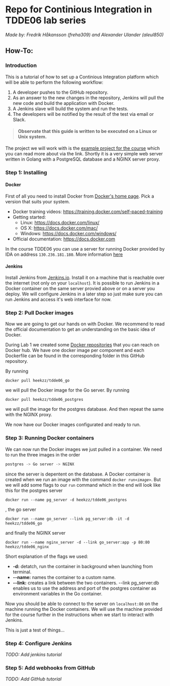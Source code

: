 # Repo for Continious Integration in TDDE06 lab series

*Made by: Fredrik Håkansson (freha309) and Alexander Ulander (aleul850)*


## How-To:
### Introduction
This is a tutorial of how to set up a Continious Integration platform which will be able to perform the following workflow:

1. A developer pushes to the GitHub repository.
2. As an answer to the new changes in the repository, Jenkins will pull the new code and build the application with Docker.
3. A Jenkins slave will build the system and run the tests.
4. The developers will be notified by the result of the test via email or Slack.

> #### Observate that this guide is written to be executed on a Linux or Unix system.

The project we will work with is the [example project for the course](https://gitlab.ida.liu.se/large-scale-dev/ci-sample-project) which you can read more about via the link.
Shortly it is a very simple web server written in Golang with a PostgreSQL database and a NGINX server proxy.

### Step 1: Installing

#### Docker
First of all you need to install Docker from [Docker's home page](http://www.docker.com). Pick a version that suits your system.

- Docker training videos: https://training.docker.com/self-paced-training
- Getting started:
	- Linux: https://docs.docker.com/linux/
	- OS X: https://docs.docker.com/mac/
	- Windows: https://docs.docker.com/windows/
- Official documentation: https://docs.docker.com

In the course TDDE06 you can use a server for running Docker provided by IDA on address `130.236.181.180`. More information [here](http://www.ida.liu.se/~TDDE06/labs/ci-lab1.shtml)

#### Jenkins
Install Jenkins from [Jenkins.io](https://jenkins.io/). Install it on a machine that is reachable over the internet (not only on your `localhost`). It is possible to run Jenkins in a Docker container on the same server provied above or on a server you deploy. We will configure Jenkins in a later step so just make sure you can run Jenkins and access it's web interface for now.

### Step 2: Pull Docker images
Now we are going to get our hands on with Docker. We recommend to read the official documentation to get an understanding on the basic idea of Docker.

During Lab 1 we created some [Docker repositories](https://hub.docker.com/search/?isAutomated=0&isOfficial=0&page=1&pullCount=0&q=heekzz&starCount=0) that you can reach on Docker hub. 
We have one docker image per component and each Dockerfile can be found in the corresponding folder in this GitHub repository.

By running 
```
docker pull heekzz/tdde06_go
``` 
we will pull the Docker image for the Go server. By running 
```
docker pull heekzz/tdde06_postgres
``` 
we will pull the image for the postgres database. And then repeat the same with the NGINX proxy.

We now have our Docker images configurated and ready to run.

### Step 3: Running Docker containers

We can now run the Docker images we just pulled in a container. We need to run the three images in the order 
```javascript
postgres -> Go server -> NGINX
```
since the server is depentent on the database. A Docker container is created when we run an image with the command `docker run`*`<image>`*. But we will add some flags to our `run` command which in the end will look like this for the postgres server
```
docker run --name pg_server -d heekzz/tdde06_postgres
```
, the go server
```
docker run --name go_server --link pg_server:db -it -d heekzz/tdde06_go
```
and finally the NGINX server
```
docker run --name nginx_server -d --link go_server:app -p 80:80 heekzz/tdde06_nginx
```
Short explanation of the flags we used:

- **-d:**  detatch, run the container in background when launching from terminal.
- **--name:** names the container to a custom name.
- **--link:** creates a link between the two containers. --link pg_server:db enables us to use the address and port of the postgres container as environment variables in the Go container.

Now you should be able to connect to the server on `localhost:80` on the machine running the Docker containers. We will use the machine provided for the course further in the instructions when we start to interact with Jenkins.

This is just a test of things...

### Step 4: Configure Jenkins
*TODO: Add jenkins tutorial*

### Step 5: Add webhooks from GitHub
*TODO: Add GitHub tutorial*
